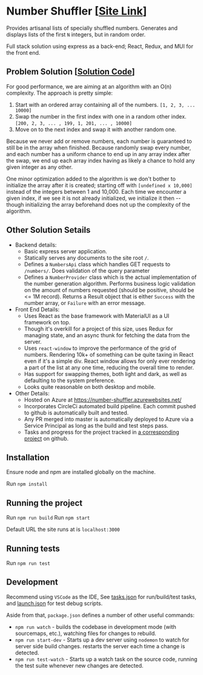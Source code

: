 # Number Shuffler [[Site Link](https://number-shuffler.azurewebsites.net/)]

Provides artisanal lists of specially shuffled numbers.
Generates and displays lists of the first `N` integers, but in random order.

Full stack solution using express as a back-end; React, Redux, and MUI for the front end.

## Problem Solution [[Solution Code](https://github.com/StasTserk/Number-Shuffler/blob/main/src/server/NumberProvider.ts)]

For good performance, we are aiming at an algorithm with an O(n) complexity. The approach is pretty simple:

1. Start with an ordered array containing all of the numbers. `[1, 2, 3, ... 10000]`
2. Swap the number in the first index with one in a random other index. `[200, 2, 3, ... , 199, 1, 201, ... , 10000]`
3. Move on to the next index and swap it with another random one.

Because we never add or remove numbers, each number is guaranteed to still be in the array when finished. Because randomly swap
every number, and each number has a uniform chance to end up in any array index after the swap, we end up each array index
having as likely a chance to hold any given integer as any other.

One minor optimization added to the algorithm is we don't bother to initialize the array after it is created;
starting off with `[undefined x 10,000]` instead of the integers between 1 and 10,000. Each time we encounter a given index, if
we see it is not already initialized, we initialize it then -- though initializing the array beforehand does not up the complexity
of the algorithm.

## Other Solution Setails

-   Backend details:
    -   Basic express server application.
    -   Statically serves any documents to the site root `/`.
    -   Defines a `NumbersApi` class which handles GET requests to `/numbers/`. Does validation of the query parameter
    -   Defines a `NumberProvider` class which is the actual implementation of the number generation algorithm.
        Performs business logic validation on the amount of numbers requested (should be positive, should be <= 1M record).
        Returns a Result object that is either `Success` with the number array, or `Failure` with an error message.
-   Front End Details:
    -   Uses React as the base framework with MaterialUI as a UI framework on top.
    -   Though it's overkill for a project of this size, uses Redux for managing state, and an async thunk for fetching
        the data from the server.
    -   Uses `react-window` to improve the performance of the grid of numbers. Rendering 10k+ of something can be quite
        taxing in React even if it's a simple div. React window allows for only ever rendering a part of the list at any
        one time, reducing the overall time to render.
    -   Has support for swapping themes, both light and dark, as well as defaulting to the system preference.
    -   Looks quite reasonable on both desktop and mobile.
-   Other Details:
    -   Hosted on Azure at https://number-shuffler.azurewebsites.net/
    -   Incorporates CircleCi automated build pipeline. Each commit pushed to github is automatically built and tested.
    -   Any PR merged into master is automatically deployed to Azure via a Service Principal as long as the build and
        test steps pass.
    -   Tasks and progress for the project tracked in [a corresponding project](https://github.com/users/StasTserk/projects/1) on github.

## Installation

Ensure node and npm are installed globally on the machine.

Run `npm install`

## Running the project

Run `npm run build`
Run `npm start`

Default URL the site runs at is `localhost:3000`

## Running tests

Run `npm run test`

## Development

Recommend using `VSCode` as the IDE,
See [tasks.json](https://github.com/StasTserk/Number-Shuffler/blob/main/.vscode/tasks.json) for run/build/test tasks, and [launch.json](https://github.com/StasTserk/Number-Shuffler/blob/main/.vscode/launch.json) for test debug scripts.

Aside from that, `package.json` defines a number of other useful commands:

-   `npm run watch` - builds the codebase in development mode (with sourcemaps, etc.), watching files for changes to rebuild.
-   `npm run start-dev` - Starts up a dev server using `nodemon` to watch for server side build changes. restarts the server each time a change is detected.
-   `npm run test-watch` - Starts up a watch task on the source code, running the test suite whenever new changes are detected.
